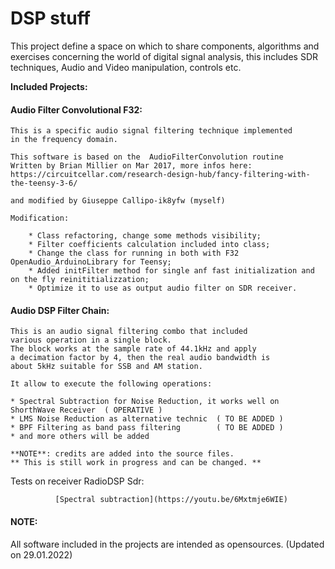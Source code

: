 # DSP stuff
This project define a space on which to share components, algorithms and exercises concerning 
the world of digital signal analysis, this includes SDR techniques, Audio and Video manipulation, 
controls etc.

**Included Projects:**

#### Audio Filter Convolutional F32:	
	
	This is a specific audio signal filtering technique implemented 
	in the frequency domain.
	
	This software is based on the  AudioFilterConvolution routine 
	Written by Brian Millier on Mar 2017, more infos here:
	https://circuitcellar.com/research-design-hub/fancy-filtering-with-the-teensy-3-6/
	
	and modified by Giuseppe Callipo-ik8yfw (myself)
	
	Modification:
	
		* Class refactoring, change some methods visibility;
		* Filter coefficients calculation included into class;
		* Change the class for running in both with F32  OpenAudio_ArduinoLibrary for Teensy;	
		* Added initFilter method for single anf fast initialization and on the fly reinititializzation; 
		* Optimize it to use as output audio filter on SDR receiver.

#### Audio DSP Filter Chain:	
		
	This is an audio signal filtering combo that included
	various operation in a single block.
	The block works at the sample rate of 44.1kHz and apply 
	a decimation factor by 4, then the real audio bandwidth is 
	about 5kHz suitable for SSB and AM station.
	
	It allow to execute the following operations:
	
	* Spectral Subtraction for Noise Reduction, it works well on ShorthWave Receiver  ( OPERATIVE )
	* LMS Noise Reduction as alternative technic  ( TO BE ADDED )
	* BPF Filtering as band pass filtering        ( TO BE ADDED )
	* and more others will be added 
		
	**NOTE**: credits are added into the source files.
	** This is still work in progress and can be changed. ** 
		
        

Tests on receiver RadioDSP Sdr:

              [Spectral subtraction](https://youtu.be/6Mxtmje6WIE)


#### NOTE:

All software included in the projects are intended as opensources.
(Updated on 29.01.2022)
